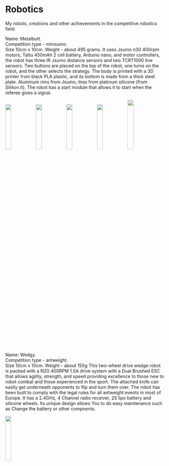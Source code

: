 # Robotics
My robots, creations and other achievements in the competitive robotics field.

Name: Metalbutt.  
Competition type - minisumo.  
Size 10cm x 10cm. Weight - about 495 grams. It uses Jsumo n30 400rpm motors, Tattu 450mAh 2 cell battery, Arduino nano, and motor controllers, the robot has three IR Jsumo distance sensors and two TCRT1000 line sensors. Two buttons are placed on the top of the robot, one turns on the robot, and the other selects the strategy. The body is printed with a 3D printer from black PLA plastic, and its bottom is made from a thick steel plate. Aluminum rims from Jsumo, tires from platinum silicone (from Silikon.lt). The robot has a start module that allows it to start when the referee gives a signal.

<img src="https://user-images.githubusercontent.com/115423590/198258835-3f6492ba-dc0f-4125-b0e8-273955ebe7e8.jpg" width=19.09%><img src="https://user-images.githubusercontent.com/115423590/198258843-7ee83e5b-babc-4d6e-81f1-2b75638bd82d.jpg" width=19.09%><img src="https://user-images.githubusercontent.com/115423590/198258864-49e90cdb-aa28-4887-9464-9c97239de16a.jpg" width=19.09%><img src="https://user-images.githubusercontent.com/115423590/198258884-15c56021-914a-4d5a-9a23-a9c525f0d2e4.jpg" width=19.09%><img src="https://user-images.githubusercontent.com/115423590/198258911-99ea0a13-8e5f-4184-8b23-a4d719cf5870.jpg" width=20%>








Name: Wedgy.  
Competition type - antweight.  
Size 10cm x 10cm. Weight - about 150g This two-wheel drive wedge robot is packed with a N20 400RPM 1.5A drive system with a Dual Brushed ESC that allows agility, strength, and speed providing excellence to those new to robot combat and those experienced in the sport. The attached knife can easily get underneath opponents to flip and turn them over. The robot has been built to comply with the legal rules for all antweight events in most of Europe. It has a 2.4GHz, 4 Channel radio receiver, 2S lipo battery and silicone wheels. Its unique design allows You to do easy maintenance such as Change the battery or other compnents.


<img src="https://user-images.githubusercontent.com/115423590/198258835-3f6492ba-dc0f-4125-b0e8-273955ebe7e8.jpg" width=19.09%>
